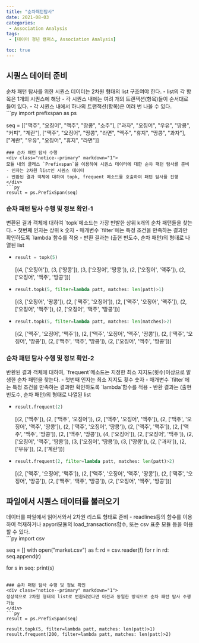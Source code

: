 ```yaml
---
title: "순차패턴탐사"
date: 2021-08-03
categories:
 - Association Analysis
tags:
 - [데이터 청년 캠퍼스, Association Analysis]

toc: true
---
```

## 시퀀스 데이터 준비  
<div class="notice--primary" markdown="1">
순차 패턴 탐사를 위한 시퀀스 데이터는 2차원 형태의 list 구조여야 한다.
- list의 각 항목은 1개의 시퀀스에 해당  
- 각 시퀀스 내에는 여려 개의 트랜잭션(항목)들이 순서대로 들어 있다.
- 각 시퀀스 내에서 하나의 트랜잭션(항목)은 여러 번 나올 수 있다.
</div>
```py
import prefixspan as ps

seq = [["맥주", "오징어", "맥주", "땅콩", "소주"],
       ["과자", "오징어", "우유", "땅콩", "커피", "계란"],
       ["맥주", "오징어", "땅콩", "라면", "맥주", "휴지", "땅콩", "과자"],
       ["계란", "우유", "오징어", "휴지", "라면"]]
```  
### 순차 패턴 탐사 수행  
<div class="notice--primary" markdown="1">
모듈 내의 클래스 `Prefixspan`을 이용하여 시퀀스 데이터에 대한 순차 패턴 탐사를 준비  
- 인자는 2차원 list인 시퀀스 데이터
- 반환된 결과 객체에 대하여 topk, frequent 메소드를 호출하여 패턴 탐사를 진행  
</div>
```py
result = ps.PrefixSpan(seq)
```  
### 순차 패턴 탐사 수행 및 정보 확인-1  
<div class="notice--primary" markdown="1">
변환된 결과 객체에 대하여 `topk`메소드는 가장 빈발한 상위 k개의 순차 패턴들을 찾는다.
- 첫번째 인자는 상위 k 숫자
- 매개변수 `filter`에는 특정 조건을 만족하는 결과만 확인하도록 `lambda`함수를 적용 
- 반환 결과는 (출현 빈도수, 순차 패턴)의 형태로 나열된 list 
</div>  

- ```py
  result = topk(5)
  ```  
   
  <div class="notice" markdown="1">  
  [(4, ['오징어']),  
   (3, ['땅콩']),  
   (3, ['오징어', '땅콩']),  
   (2, ['오징어', '맥주']),  
   (2, ['오징어', '맥주', '땅콩'])]  
  </div>  
   
   
- ```py
  result.topk(5, filter=lambda patt, matches: len(patt)>1)
  ```  
   <div class="notice" markdown="1">  
   [(3, ['오징어', '땅콩']),  
    (2, ['맥주', '오징어']),  
    (2, ['맥주', '오징어', '맥주']),  
    (2, ['오징어', '맥주']),  
    (2, ['오징어', '맥주', '땅콩'])]  
   </div>  
  
- ```py
  result.topk(5, filter=lambda patt, matches: len(matches)>2)
  ```  
  <div class="notice" markdown="1">
  [(2, ['맥주', '오징어', '맥주']),  
   (2, ['맥주', '오징어', '맥주', '땅콩']),  
   (2, ['맥주', '오징어', '땅콩']),  
   (2, ['맥주', '맥주', '땅콩']),  
   (2, ['오징어', '맥주', '땅콩'])]  
  </div>

### 순차 패턴 탐사 수행 및 정보 확인-2  
<div class="notice--primary" markdown="1">
반환된 결과 객체에 대하여, `frequent`메소드는 지정한 최소 지지도(횟수)이상으로 발생한
순차 패턴을 찾는다.  
- 첫번째 인자는 최소 지지도 횟수 숫자
- 매개변수 `filter`에는 특정 조건을 만족하는 결과만 확인하도록 `lambda`함수를 적용
- 반환 결과는 (출현 빈도수, 순차 패턴)의 형태로 나열된 list
</div>  

- ```py
  result.frequent(2)
  ```  
  
  <div class="notice" markdown="1">
  [(2, ['맥주']),  
   (2, ['맥주', '오징어']),  
   (2, ['맥주', '오징어', '맥주']),  
   (2, ['맥주', '오징어', '맥주', '땅콩']),  
   (2, ['맥주', '오징어', '땅콩']),  
   (2, ['맥주', '맥주']),  
   (2, ['맥주', '맥주', '땅콩']),  
   (2, ['맥주', '땅콩']),  
   (4, ['오징어']),  
   (2, ['오징어', '맥주']),  
   (2, ['오징어', '맥주', '땅콩']),  
   (3, ['오징어', '땅콩']),  
   (3, ['땅콩']),  
   (2, ['과자']),  
   (2, ['우유']),  
   (2, ['계란'])]  
  </div>  
  
- ```py
  result.frequent(2, filter=lambda patt, matches: len(patt)>2)
  ```  
  <div class="notice" markdown="1">  
  [(2, ['맥주', '오징어', '맥주']),  
   (2, ['맥주', '오징어', '맥주', '땅콩']),  
   (2, ['맥주', '오징어', '땅콩']),  
   (2, ['맥주', '맥주', '땅콩']),  
   (2, ['오징어', '맥주', '땅콩'])]  
  </div>  
  
## 파일에서 시퀀스 데이터를 불러오기  
<div class="notice--primary" markdown="1">
데이터를 파일에서 읽어서와서 2차원 리스트 형태로 준비  
- readlines등의 함수를 이용하여 적재하거나 apyori모듈의 load_transactions함수, 
또는 csv 표준 모듈 등을 이용할 수 있다.
</div>  
```py
import csv

seq = []
with open("market.csv") as f:
    rd = csv.reader(f)
    for r in rd:
        seq.append(r)
        
for s in seq:
    print(s)
```  

### 순차 패턴 탐사 수행 및 정보 확인  
<div class="notice--primary" markdown="1">
정상적으로 2차원 형태의 list로 변환되었다면 이전과 동일한 방식으로 순차 패턴 탐사 수행 가능
</div>  
```py
result = ps.PrefixSpan(seq)

result.topk(5, filter=lambda patt, matches: len(patt)>1)
result.frequent(200, filter=lambda patt, matches: len(patt)>2)
```  
